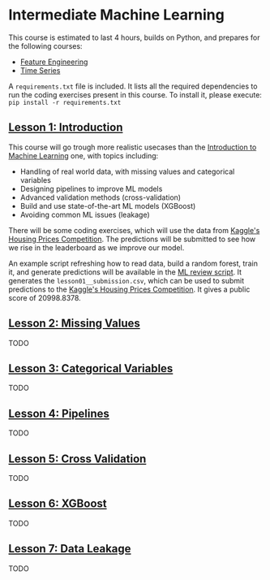# Intermediate Machine Learning
This course is estimated to last 4 hours, builds on Python, and prepares for the following courses:
- [Feature Engineering](https://www.kaggle.com/learn/feature-engineering)
- [Time Series](https://www.kaggle.com/learn/time-series)

A `requirements.txt` file is included. It lists all the required dependencies to run the coding exercises present in this course. To install it, please execute: `pip install -r requirements.txt`

## [Lesson 1: Introduction](https://www.kaggle.com/code/alexisbcook/introduction)
This course will go trough more realistic usecases than the [Introduction to Machine Learning](https://github.com/jmtc7/kaggle-courses/tree/main/00_intro_to_machine_learning) one, with topics including:
- Handling of real world data, with missing values and categorical variables
- Designing pipelines to improve ML models
- Advanced validation methods (cross-validation)
- Build and use state-of-the-art ML models (XGBoost)
- Avoiding common ML issues (leakage)

There will be some coding exercises, which will use the data from [Kaggle's Housing Prices Competition](https://www.kaggle.com/c/home-data-for-ml-course). The predictions will be submitted to see how we rise in the leaderboard as we improve our model.

An example script refreshing how to read data, build a random forest, train it, and generate predictions will be available in the [ML review script](https://github.com/jmtc7/kaggle-courses/tree/main/01_intermediate_machine_learning/coding_exercises/lesson00__ml_intro_review.py). It generates the `lesson01__submission.csv`, which can be used to submit predictions to the [Kaggle's Housing Prices Competition](https://www.kaggle.com/c/home-data-for-ml-course). It gives a public score of 20998.8378.


## [Lesson 2: Missing Values](https://www.kaggle.com/code/alexisbcook/missing-values)
TODO


## [Lesson 3: Categorical Variables](https://www.kaggle.com/code/alexisbcook/categorical-variables)
TODO


## [Lesson 4: Pipelines](https://www.kaggle.com/code/alexisbcook/pipelines)
TODO


## [Lesson 5: Cross Validation](https://www.kaggle.com/code/alexisbcook/cross-validation)
TODO


## [Lesson 6: XGBoost](https://www.kaggle.com/code/alexisbcook/xgboost)
TODO


## [Lesson 7: Data Leakage](https://www.kaggle.com/code/alexisbcook/data-leakage)
TODO
